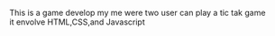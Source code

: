 This is a game develop my me were two user can play a tic tak game  
it envolve HTML,CSS,and Javascript
    
    
   
        
